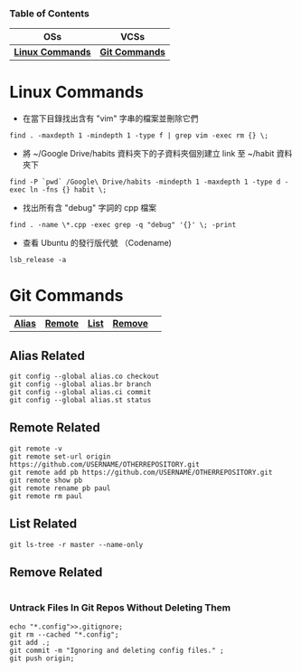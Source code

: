 ### Table of Contents
| OSs | VCSs |
| :---: | :---: |
| **[Linux Commands](#linux-commands)** | **[Git Commands](#git-commands)** |  

Linux Commands
==

* 在當下目錄找出含有 "vim" 字串的檔案並刪除它們  
```
find . -maxdepth 1 -mindepth 1 -type f | grep vim -exec rm {} \;
```

* 將 ~/Google Drive/habits 資料夾下的子資料夾個別建立 link 至 ~/habit 資料夾下  
```
find -P `pwd` /Google\ Drive/habits -mindepth 1 -maxdepth 1 -type d -exec ln -fns {} habit \;
```

* 找出所有含 "debug" 字詞的 cpp 檔案   
```
find . -name \*.cpp -exec grep -q "debug" '{}' \; -print
```

* 查看 Ubuntu 的發行版代號 （Codename)
```
lsb_release -a
```

Git Commands
==
| | | | | |
| :---: | :---: | :---: | :---: | :---: |
| **[Alias](#alias-related)** | **[Remote](#remote-related)** | **[List](#list-related)** | **[Remove](#remove-related)** | | 


Alias Related
--
```
git config --global alias.co checkout
git config --global alias.br branch
git config --global alias.ci commit
git config --global alias.st status
```

Remote Related
--
```
git remote -v
git remote set-url origin https://github.com/USERNAME/OTHERREPOSITORY.git
git remote add pb https://github.com/USERNAME/OTHERREPOSITORY.git
git remote show pb
git remote rename pb paul
git remote rm paul
```

List Related
--
```
git ls-tree -r master --name-only
```

Remove Related
--
```
```
### Untrack Files In Git Repos Without Deleting Them
```
echo "*.config">>.gitignore; 
git rm --cached "*.config"; 
git add .; 
git commit -m "Ignoring and deleting config files." ; 
git push origin;
```

